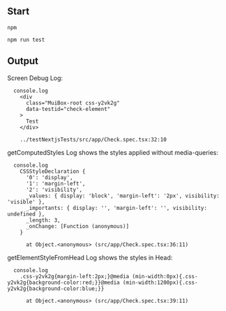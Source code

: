 ## Start

```
npm
```

```
npm run test
```

## Output

Screen Debug Log:

```
  console.log
    <div
      class="MuiBox-root css-y2vk2g"
      data-testid="check-element"
    >
      Test
    </div>
    
    ../testNextjsTests/src/app/Check.spec.tsx:32:10
```

getComputedStyles Log shows the styles applied without media-queries:

```
  console.log
    CSSStyleDeclaration {
      '0': 'display',
      '1': 'margin-left',
      '2': 'visibility',
      _values: { display: 'block', 'margin-left': '2px', visibility: 'visible' },
      _importants: { display: '', 'margin-left': '', visibility: undefined },
      _length: 3,
      _onChange: [Function (anonymous)]
    }

      at Object.<anonymous> (src/app/Check.spec.tsx:36:11)
```

getElementStyleFromHead Log shows the styles in Head:

```
  console.log
    .css-y2vk2g{margin-left:2px;}@media (min-width:0px){.css-y2vk2g{background-color:red;}}@media (min-width:1200px){.css-y2vk2g{background-color:blue;}}

      at Object.<anonymous> (src/app/Check.spec.tsx:39:11)
```
